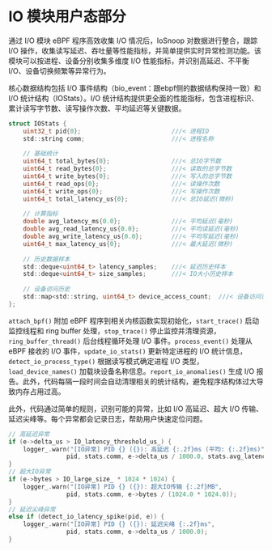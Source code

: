 # IO 模块用户态部分
通过 I/O 模块 eBPF 程序高效收集 I/O 情况后，IoSnoop 对数据进行整合，跟踪 I/O 操作，收集读写延迟、吞吐量等性能指标，并简单提供实时异常检测功能。该模块可以按进程、设备分别收集多维度 I/O 性能指标，并识别高延迟、不平衡 I/O、设备切换频繁等异常行为。

核心数据结构包括 I/O 事件结构（bio_event：跟ebpf侧的数据结构保持一致）和 I/O 统计结构（IOStats）。I/O 统计结构提供更全面的性能指标，包含进程标识、累计读写字节数、读写操作次数、平均延迟等关键数据。

```c
struct IOStats {
    uint32_t pid{0};                         ///< 进程ID
    std::string comm;                        ///< 进程名称
    
    // 基础统计
    uint64_t total_bytes{0};                 ///< 总IO字节数
    uint64_t read_bytes{0};                  ///< 读取的总字节数
    uint64_t write_bytes{0};                 ///< 写入的总字节数
    uint64_t read_ops{0};                    ///< 读操作次数
    uint64_t write_ops{0};                   ///< 写操作次数
    uint64_t total_latency_us{0};            ///< 总IO延迟(微秒)
    
    // 计算指标
    double avg_latency_ms{0.0};              ///< 平均延迟(毫秒)
    double avg_read_latency_us{0.0};         ///< 平均读延迟(毫秒)
    double avg_write_latency_us{0.0};        ///< 平均写延迟(毫秒)
    uint64_t max_latency_us{0};              ///< 最大延迟(微秒)
    
    // 历史数据样本
    std::deque<uint64_t> latency_samples;    ///< 延迟历史样本
    std::deque<uint64_t> size_samples;       ///< IO大小历史样本
    
    // 设备访问历史
    std::map<std::string, uint64_t> device_access_count;  ///< 设备访问计数
};
```

`attach_bpf()` 附加 eBPF 程序到相关内核函数实现初始化，`start_trace()` 启动监控线程和 ring buffer 处理，`stop_trace()` 停止监控并清理资源，`ring_buffer_thread()` 后台线程循环处理 I/O 事件。`process_event()` 处理从 eBPF 接收的 I/O 事件，`update_io_stats()` 更新特定进程的 I/O 统计信息，`detect_io_process_type()` 根据读写模式确定进程 I/O 类型，`load_device_names()` 加载块设备名称信息。`report_io_anomalies()` 生成 I/O 报告。此外，代码每隔一段时间会自动清理相关的统计结构，避免程序结构体过大导致内存占用过高。 

此外，代码通过简单的规则，识别可能的异常，比如 I/O 高延迟、超大 I/O 传输、延迟尖峰等。每个异常都会记录日志，帮助用户快速定位问题。

```c
// 高延迟异常
if (e->delta_us > IO_latency_threshold_us_) {
    logger_.warn("[IO异常] PID {} ({}): 高延迟 {:.2f}ms (平均: {:.2f}ms)",
                pid, stats.comm, e->delta_us / 1000.0, stats.avg_latency_ms);
}
// 超大IO异常
if (e->bytes > IO_large_size_ * 1024 * 1024) {
    logger_.warn("[IO异常] PID {} ({}): 超大IO传输 {:.2f}MB",
                pid, stats.comm, e->bytes / (1024.0 * 1024.0));
}
// 延迟尖峰异常
else if (detect_io_latency_spike(pid, e)) {
    logger_.warn("[IO异常] PID {} ({}): 延迟尖峰 {:.2f}ms",
                pid, stats.comm, e->delta_us / 1000.0);
}
```